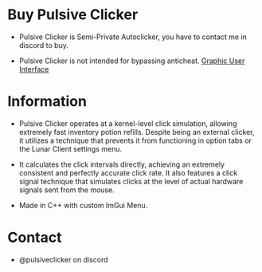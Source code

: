 # Buy Pulsive Clicker
- Pulsive Clicker is Semi-Private Autoclicker, you have to contact me in discord to buy.
  
- Pulsive Clicker is not intended for bypassing anticheat.
[Graphic User Interface](https://imgur.com/a/EV70i9h)

# Information
- Pulsive Clicker operates at a kernel-level click simulation, allowing extremely fast inventory potion refills. Despite being an external clicker, it utilizes a technique that prevents it from functioning in option tabs or the Lunar Client settings menu.
  
- It calculates the click intervals directly, achieving an extremely consistent and perfectly accurate click rate. It also features a click signal technique that simulates clicks at the level of actual hardware signals sent from the mouse.

- Made in C++ with custom ImGui Menu.

# Contact
- @pulsiveclicker on discord 
